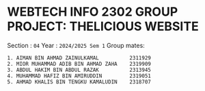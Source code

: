 # WEBTECH INFO 2302 GROUP PROJECT: THELICIOUS WEBSITE 
Section : ``` 04 ```
Year : ``` 2024/2025 Sem 1 ```
Group mates: 
```
1. AIMAN BIN AHMAD ZAINULKAMAL          2311929
2. MIOR MUHAMMAD ADIB BIN AHMAD ZAHA    2319909
3. ABDUL HAKIM BIN ABDUL RAZAK          2313945
4. MUHAMMAD HAFIZ BIN AMIRUDDIN         2319051
5. AHMAD KHALIS BIN TENGKU KAMALUDIN    2318707
```

